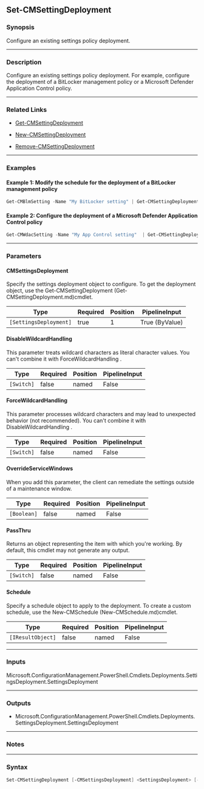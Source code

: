 Set-CMSettingDeployment
-----------------------




### Synopsis
Configure an existing settings policy deployment.



---


### Description

Configure an existing settings policy deployment. For example, configure the deployment of a BitLocker management policy or a Microsoft Defender Application Control policy.



---


### Related Links
* [Get-CMSettingDeployment](Get-CMSettingDeployment)



* [New-CMSettingDeployment](New-CMSettingDeployment)



* [Remove-CMSettingDeployment](Remove-CMSettingDeployment)





---


### Examples
#### Example 1: Modify the schedule for the deployment of a BitLocker management policy
```PowerShell
Get-CMBlmSetting -Name "My BitLocker setting" | Get-CMSettingDeployment | Set-CMSettingDeployment -Schedule (New-CMSchedule -Start ((Get-Date).AddDays(-30)).ToString() -RecurCount 7 -RecurInterval Minutes)
```

#### Example 2: Configure the deployment of a Microsoft Defender Application Control policy
```PowerShell
Get-CMWdacSetting -Name "My App Control setting"  | Get-CMSettingDeployment | Set-CMSettingDeployment -OverrideServiceWindows
```



---


### Parameters
#### **CMSettingsDeployment**

Specify the settings deployment object to configure. To get the deployment object, use the Get-CMSettingDeployment (Get-CMSettingDeployment.md)cmdlet.






|Type                  |Required|Position|PipelineInput |
|----------------------|--------|--------|--------------|
|`[SettingsDeployment]`|true    |1       |True (ByValue)|



#### **DisableWildcardHandling**

This parameter treats wildcard characters as literal character values. You can't combine it with ForceWildcardHandling .






|Type      |Required|Position|PipelineInput|
|----------|--------|--------|-------------|
|`[Switch]`|false   |named   |False        |



#### **ForceWildcardHandling**

This parameter processes wildcard characters and may lead to unexpected behavior (not recommended). You can't combine it with DisableWildcardHandling .






|Type      |Required|Position|PipelineInput|
|----------|--------|--------|-------------|
|`[Switch]`|false   |named   |False        |



#### **OverrideServiceWindows**

When you add this parameter, the client can remediate the settings outside of a maintenance window.






|Type       |Required|Position|PipelineInput|
|-----------|--------|--------|-------------|
|`[Boolean]`|false   |named   |False        |



#### **PassThru**

Returns an object representing the item with which you're working. By default, this cmdlet may not generate any output.






|Type      |Required|Position|PipelineInput|
|----------|--------|--------|-------------|
|`[Switch]`|false   |named   |False        |



#### **Schedule**

Specify a schedule object to apply to the deployment. To create a custom schedule, use the New-CMSchedule (New-CMSchedule.md)cmdlet.






|Type             |Required|Position|PipelineInput|
|-----------------|--------|--------|-------------|
|`[IResultObject]`|false   |named   |False        |





---


### Inputs
Microsoft.ConfigurationManagement.PowerShell.Cmdlets.Deployments.SettingsDeployment.SettingsDeployment





---


### Outputs
* Microsoft.ConfigurationManagement.PowerShell.Cmdlets.Deployments.SettingsDeployment.SettingsDeployment






---


### Notes




---


### Syntax
```PowerShell
Set-CMSettingDeployment [-CMSettingsDeployment] <SettingsDeployment> [-DisableWildcardHandling] [-ForceWildcardHandling] [-OverrideServiceWindows <Boolean>] [-PassThru] [-Schedule <IResultObject>] [<CommonParameters>]
```
